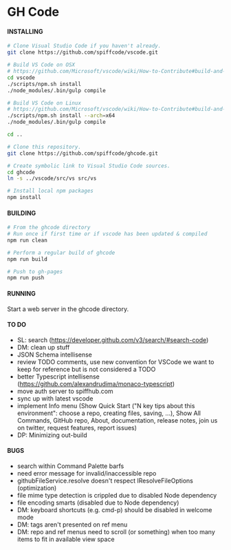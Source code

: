 # GH Code

#### INSTALLING
```bash
# Clone Visual Studio Code if you haven't already.
git clone https://github.com/spiffcode/vscode.git

# Build VS Code on OSX
# https://github.com/Microsoft/vscode/wiki/How-to-Contribute#build-and-run-from-source
cd vscode
./scripts/npm.sh install
./node_modules/.bin/gulp compile

# Build VS Code on Linux
# https://github.com/Microsoft/vscode/wiki/How-to-Contribute#build-and-run-from-source
./scripts/npm.sh install --arch=x64
./node_modules/.bin/gulp compile

cd ..

# Clone this repository.
git clone https://github.com/spiffcode/ghcode.git

# Create symbolic link to Visual Studio Code sources.
cd ghcode
ln -s ../vscode/src/vs src/vs

# Install local npm packages
npm install
```
#### BUILDING
```bash
# From the ghcode directory
# Run once if first time or if vscode has been updated & compiled
npm run clean

# Perform a regular build of ghcode
npm run build

# Push to gh-pages
npm run push
```
#### RUNNING

Start a web server in the ghcode directory.

#### TO DO

* SL: search (https://developer.github.com/v3/search/#search-code)
* DM: clean up stuff
* JSON Schema intellisense
* review TODO comments, use new convention for VSCode we want to keep for reference but is not considered a TODO
* better Typescript intellisense (https://github.com/alexandrudima/monaco-typescript) 
* move auth server to spiffhub.com
* sync up with latest vscode
* implement Info menu (Show Quick Start ("N key tips about this environment": choose a repo, creating files, saving, ...),
  Show All Commands, GitHub repo, About, documentation, release notes, join us on twitter, request features, report issues)
* DP: Minimizing out-build

#### BUGS

* search within Command Palette barfs
* need error message for invalid/inaccessible repo
* githubFileService.resolve doesn't respect IResolveFileOptions (optimization)
* file mime type detection is crippled due to disabled Node dependency
* file encoding smarts (disabled due to Node dependency)
* DM: keyboard shortcuts (e.g. cmd-p) should be disabled in welcome mode
* DM: tags aren't presented on ref menu
* DM: repo and ref menus need to scroll (or something) when too many items to fit in available view space
